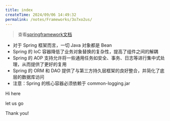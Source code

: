 ```yaml
---
title: index
createTime: 2024/09/06 14:49:32
permalink: /notes/Frameworks/3o7xo2us/
---
```

> 查看[springframework文档](https://docs.spring.io/spring/docs/current/spring-framework-reference/index.html)

* 对于 Spring 框架而言，一切 Java 对象都是 Bean
* Spring 的 IoC 容器降低了业务对象替换的复杂性，提高了组件之间的解耦
* Spring 的 AOP 支持允许将一些通用任务如安全、事务、日志等进行集中式处理，从而提供了更好的复用
* Spring 的 ORM 和 DAO 提供了与第三方持久层框架的良好整合，并简化了底层的数据库访问
* 注意：Spring 的核心容器必须依赖于 common-logging.jar



<!-- slide -->

Hi here

<!-- slide -->
let us go
<!-- slide -->
Thank you!